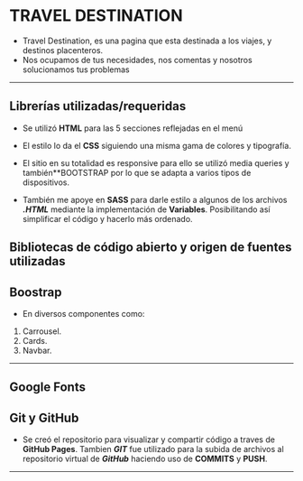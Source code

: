 
# TRAVEL DESTINATION

- Travel Destination, es una pagina que esta destinada a los viajes,  y destinos placenteros.
- Nos ocupamos de tus necesidades, nos comentas y nosotros solucionamos tus problemas


----------

## Librerías utilizadas/requeridas

-   Se utilizó  **HTML** para las 5 secciones reflejadas en el menú
-   El estilo lo da el  **CSS**  siguiendo una misma gama de colores y tipografía.



- El sitio en su totalidad es responsive para ello se utilizó media queries y también**BOOTSTRAP  por lo que se adapta a varios tipos de dispositivos.
-   También me apoye en **SASS**  para darle estilo a algunos de los archivos _**.HTML**_  mediante la implementación de  **Variables**. Posibilitando así simplificar el código y hacerlo más ordenado.

## Bibliotecas de código abierto y origen de fuentes utilizadas

## Boostrap

-   En diversos componentes como:

1.  Carrousel.
2.  Cards.
3.  Navbar.


----------
## Google Fonts


## Git y GitHub

-   Se creó el repositorio para visualizar y compartir código  a traves de  **GitHub Pages**. Tambien  _**GIT**_  fue utilizado para la subida de archivos al repositorio virtual de  _**GitHub**_  haciendo uso de  **COMMITS**  y  **PUSH**.


----------

